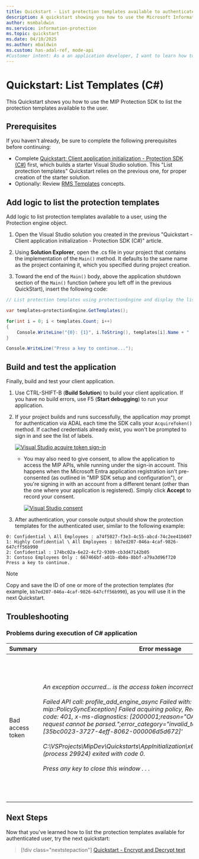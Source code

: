 ```yaml
---
title: Quickstart - List protection templates available to authenticated user in a Microsoft Purview Information Protection tenant using MIP SDK C# Wrapper
description: A quickstart showing you how to use the Microsoft Information Protection Protection SDK C# wrapper to list the protection templates available to a user (C#)
author: msmbaldwin
ms.service: information-protection
ms.topic: quickstart
ms.date: 04/10/2025
ms.author: mbaldwin
ms.custom: has-adal-ref, mode-api
#Customer intent: As a an application developer, I want to learn how to list protection templates for a user in the MIP SDK, so that I can use the SDK APIs to apply templates later on.
---
```


# Quickstart: List Templates (C#)

This Quickstart shows you how to use the MIP Protection SDK to list the protection templates available to the user.

## Prerequisites

If you haven't already, be sure to complete the following prerequisites before continuing:

- Complete [Quickstart: Client application initialization - Protection SDK (C#)](quick-protection-app-initialization-csharp.md) first, which builds a starter Visual Studio solution. This "List protection templates" Quickstart relies on the previous one, for proper creation of the starter solution.
- Optionally: Review [RMS Templates](/azure/information-protection/configure-policy-templates) concepts.

## Add logic to list the protection templates

Add logic to list protection templates available to a user, using the Protection engine object.

1. Open the Visual Studio solution you created in the previous "Quickstart - Client application initialization - Protection SDK (C#)" article.

2. Using **Solution Explorer**, open the .cs file in your project that contains the implementation of the `Main()` method. It defaults to the same name as the project containing it, which you specified during project creation.

3. Toward the end of the `Main()` body, above the application shutdown section of the `Main()` function (where you left off in the previous QuickStart), insert the following code:

  ```csharp
  // List protection templates using protectionEngine and display the list

  var templates=protectionEngine.GetTemplates();

  for(int i = 0; i < templates.Count; i++)
  {
      Console.WriteLine("{0}: {1}", i.ToString(), templates[i].Name + " : " + templates[i].Id);
  }

  Console.WriteLine("Press a key to continue...");
  ```

## Build and test the application

Finally, build and test your client application.

1. Use CTRL-SHIFT-B (**Build Solution**) to build your client application. If you have no build errors, use F5 (**Start debugging**) to run your application.

2. If your project builds and runs successfully, the application *may* prompt for authentication via ADAL each time the SDK calls your `AcquireToken()` method. If cached credentials already exist, you won't be prompted to sign in and see the list of labels.

     [![Visual Studio acquire token sign-in](media/quick-file-list-labels-cpp/acquire-token-sign-in.png)](media/quick-file-list-labels-cpp/acquire-token-sign-in.png#lightbox)

   - You may also need to give consent, to allow the application to access the MIP APIs, while running under the sign-in account. This happens when the Microsoft Entra application registration isn't pre-consented (as outlined in "MIP SDK setup and configuration"), or you're signing in with an account from a different tenant (other than the one where your application is registered). Simply click **Accept** to record your consent.

     [![Visual Studio consent](media/quick-file-list-labels-cpp/acquire-token-sign-in-consent.png)](media/quick-file-list-labels-cpp/acquire-token-sign-in-consent.png#lightbox)

3. After authentication, your console output should show the protection templates for the authenticated user, similar to the following example:

  ```console
  0: Confidential \ All Employees : a74f5027-f3e3-4c55-abcd-74c2ee41b607
  1: Highly Confidential \ All Employees : bb7ed207-046a-4caf-9826-647cff56b990
  2: Confidential : 174bc02a-6e22-4cf2-9309-cb3d47142b05
  3: Contoso Employees Only : 667466bf-a01b-4b0a-8bbf-a79a3d96f720
  Press a key to continue.
  ```

   > [!NOTE]
   > Copy and save the ID of one or more of the protection templates (for example, `bb7ed207-046a-4caf-9826-647cff56b990`), as you will use it in the next Quickstart.

## Troubleshooting

### Problems during execution of C# application

| Summary | Error message | Solution |
|---------|---------------|----------|
| Bad access token | *An exception occurred... is the access token incorrect/expired?<br><br>Failed API call: profile_add_engine_async Failed with: [class mip::PolicySyncException] Failed acquiring policy, Request failed with http status code: 401, x-ms-diagnostics: [2000001;reason="OAuth token submitted with the request cannot be parsed.";error_category="invalid_token"], correlationId:[35bc0023-3727-4eff-8062-000006d5d672]'<br><br>C:\VSProjects\MipDev\Quickstarts\AppInitialization\x64\Debug\AppInitialization.exe (process 29924) exited with code 0.<br><br>Press any key to close this window . . .* | If your project builds successfully, but you see output similar to the left, you likely have an invalid or expired token in your `AcquireOAuth2Token()` method. Go back to [Build and test the application](#build-and-test-the-application) and regenerate the access token, update `AcquireOAuth2Token()` again, and rebuild/retest. You can also examine and verify the token and its claims, using the [jwt.ms](https://jwt.ms/) single-page web application. |

## Next Steps

Now that you've learned how to list the protection templates available for authenticated user, try the next quickstart:

> [!div class="nextstepaction"]
> [Quickstart - Encrypt and Decrypt text](quick-protection-encrypt-decrypt-text-csharp.md)
